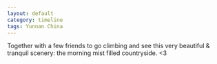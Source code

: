 ```yaml
---
layout: default
category: timeline
tags: Yunnan China
---
```


Together with a few friends to go climbing and see this very beautiful & tranquil scenery: the morning mist filled countryside. <3

<img src="{{ site_url }}/img/posts/2012-09-27-01.jpg" alt="">
<img src="{{ site_url }}/img/posts/2012-09-27-02.jpg" alt="">
<img src="{{ site_url }}/img/posts/2012-09-27-03.jpg" alt="">

